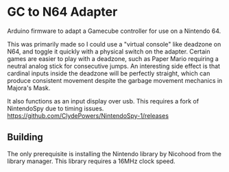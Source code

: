 # GC to N64 Adapter
Arduino firmware to adapt a Gamecube controller for use on a Nintendo 64.

This was primarily made so I could use a "virtual console" like deadzone on
N64, and toggle it quickly with a physical switch on the adapter.
Certain games are easier to play with a deadzone, such as Paper Mario
requiring a neutral analog stick for consecutive jumps. An interesting side
effect is that cardinal inputs inside the deadzone will be perfectly straight,
which can produce consistent movement despite the garbage movement mechanics
in Majora's Mask.

It also functions as an input display over usb.
This requires a fork of NintendoSpy due to timing issues. 
https://github.com/ClydePowers/NintendoSpy-1/releases

## Building
The only prerequisite is installing the Nintendo library by Nicohood from the
library manager. This library requires a 16MHz clock speed.
